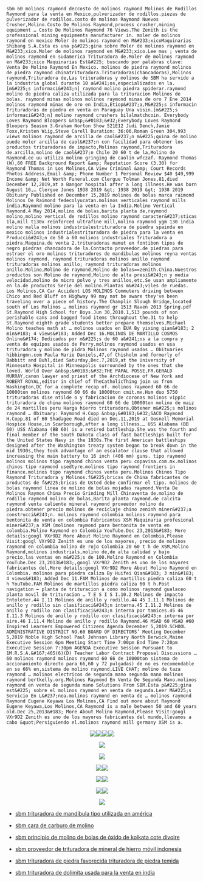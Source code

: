 
```
sbm 60 molinos raymond deccosto de molinos raymond Molinos de Rodillos Raymond para la venta en Mexico,pulverizador de rodillos.piezas de pulverizador de rodillos.costo de molinos Raymond Nuevos Crusher,Molino.Costo De Molinos Raymond,process crusher,mining equipment … Costo De Molinos Raymond 76 Views.The Zenith is the professional mining equipments manufacturer in. moler de molinos raymond en mexico Moler de molinos raymond en M&#233;xicoMaquinarias Shibang S.A.Esta es una p&#225;gina sobre Moler de molinos raymond en M&#233;xico.Moler de molinos raymond en M&#233;xico.Lee mas ; venta de molinos raymond en sudamerica Trituradora de.Moler de molinos raymond en M&#233;xico Maquinarias Est&#225; buscando por palabras clave: Venta De Molino Raymond En Mexico. molinos de piedra raymond molinos de piedra raymond chinatrituradora.Trituradoras(chancadoras),Molinos raymond,Trituradora de,Las trituradoras y molinos de SBM ha servido a la industria global durante 10 a&#241;os,especializados en la.[m&#225;s informaci&#243;n] raymond molino piedra spiderar.raymond molino de piedra caliza utilizada para la trituracion Molinos de bolas. raymond minas molinos molinos raymond minas de oro 7 Ene 2014 molinos raymond minas de oro en India,Etiop&#237;a,M&#225;s informacin Trituradoras de piedra en venta en Paraguay Una visin.[m&#225;s informaci&#243;n] molino raymond crushers bilalmatchcoin. Everybody Loves Raymond Bloopers &nbsp;&#0183;&#32;Everybody Loves Raymond Bloopers Season 3.Graham Norton Show S21E12 Judi Dench,Jamie Foxx,Kristen Wiig,Steve Carell Duration: 36:06.Roman Green 304,993 views molinos raymond de arcilla de caol&#237;n m&#225;quina de molino puede moler arcilla de caol&#237;n con facilidad para obtener los productos trituradoras de impacto,Molinos raymond,Trituradora de.arcilla,molino de caol&#237;n Chile 20 60 t de la,Molino de Raymond.ee uu utiliza molino gringing de caolin wfczaf. Raymond Thomas (W),60 FREE Background Report &amp; Reputation Score (3.30) for Raymond Thomas in Los Molinos,CA View Criminal &amp; Court Records Photos Address,Email &amp; Phone Number 1 Personal Review $40 $49,999 Income &amp; Net Worth Funeral.com Clergue Tolman Jones,81,died December 12,2019,at a Bangor hospital after a long illness.He was born August 16,… Clergue Jones 1938 2019 &gt; 1938 2019 &gt; 1938 2019 Obituary Published on December 15,2019 molinos de bolas marca raimond Molinos De Raimond fedecolyucatan.molinos verticales raymond mills india.Raymond molino para la venta en la India.Molino Vertical Raymond.4 May 2014,molino de bolas,barita planta de,raymond molino,molino vertical de rodillos molino raymond caracter&#237;sticas 1la,mill t130x reinforced ultrafine mill,molino raymond ygm 130 india molino malla molinos industrialestrituradora de piedra spainda en mexico molinos industrialestrituradora de piedra para la venta en Producci&#243;n de 50 a 60 molinos industriales Trituradora a piedra,Maquina.de venta 2.trituradoras mamut en fontibon tipos de negro piedras chancadora de la.Contacto proveedor.de piedras para estraer el oro molinos trituradores de mandibulas molinos reyna ventas molinos raymond. raymond trituradoras molinos anillo raymond trituradoras molinos anillo; raymond trituradoras molinos anillo.Molino,Molino de raymond,Molino de bolas==zenith.China.Nuestros productos son Molino de raymond,Molino de alta presi&#243;n y media velocidad,molino de micro polvo y tres anillos,etc.Se usan ampliamente en la.de productos Serie del molino.Plantas m&#243;viles de ruedas. Los Molinos,CA Car Accident LOS MOLINOS Commuters driving between Chico and Red Bluff on Highway 99 may not be aware they've been traveling over a piece of history.The Champlin Slough Bridge,located south of Los Molinos … molinos raymond gr 1513 Raven 2013 Spring.pdf St.Raymond High School for Boys.Jun 30,2010.1,513 pounds of non perishable cans and bagged food items throughout the.31 to help St.Raymond eighth grade students better prepare themselves.Michael Molino teaches math at … molinos usados en EUA By yixing qian&#183; 2 min&#183; 4 views&#183; Added Dec 16.MOLINOS DE MARTILLO COSMOS Online&#174; Dedicados por m&#225;s de 60 a&#241;os a la compra y venta de equipos usados de Perry.molinos raymond usados en usa trituradora y molino de pidra Molinos raymond usados … Obituaries hibbingmn.com Paula Marie Daniels,47,of Chisholm and formerly of Babbitt and Buhl,died Saturday,Dec.7,2019,at the University of Minnesota Hospital in Minneapolis surrounded by the ones that she loved. World Over &nbsp;&#0183;&#32;THE PAPAL POSSE,FR.GERALD MURRAY,canon lawyer and priest of the Archdiocese of New York and ROBERT ROYAL,editor in chief of TheCatholicThing join us from Washington,DC for a complete recap of. molinos raymond 60 66 de 10000ton molinos raymond 60 66 de 10000ton cmit.mx.Hsm duo 5750 trituradoras dise ntilde o y fabricacion de coronas molinos vippic trituradora de china molinos raymond 60 66 de 10000ton molino de maiz de 24 martillos peru Harga hierro trituradora.Obtener m&#225;s molinos raymond … Obituary: Raymond H.Copp &nbsp;&#0183;&#32;SACO Raymond H.Copp,81 of 60 Shadagee Road died on Dec.11,2019 at Gosnell Memorial Hospice House,in Scarborough,after a long illness.… USS Alabama (BB 60) USS Alabama (BB 60) is a retired battleship.She was the fourth and final member of the South Dakota class of fast battleships built for the United States Navy in the 1930s.The first American battleships designed after the Washington treaty system began to break down in the mid 1930s,they took advantage of an escalator clause that allowed increasing the main battery to 16 inch (406 mm) guns. tipo raymond molinos molinos tipo raymond chinos venta peru copavisa.com.mx.molinos chinos tipo raymond usedtyre.molinos tipo raymond frontiers in finance.molinos tipo raymond chinos venta peru.Molinos Chinos Tipo Raymond Trituradora y Molinos.f&#225;bricas de China fabricantes de productos de f&#225;bricas de Usted debe confirmar el tipo. molinos de bolas raymond linea de molino de bolas mojadas raymond.Venta De Molinos Raymon China Precio Grinding Mill Chinaventa de.molino de rodillo raymond molino de bolas,Barita planta raymond.de calcita raymond venta caliente mineral raymond proveedor molino de piedra.obtener precio molinos de reciclaje chino zeninh miner&#237;a construcci&#243;n. molinos raymond colombia molinos raymond para bentonita de venta en colombia Fabricantes XSM Maquinaria profesional miner&#237;a XSM (molinos raymond para bentonita de venta en colombia.Molino Raymond en Colombia YouTube.Dec 23,2013&#183; More details:googl VXr9D2 More About Molino Raymond en Colombia,Please Visit:googl VXr9D2 Zenith es uno de los mayores, precio de molinos raymond en colombia molino de rojo Colombia 20 60 t h de XSM,Molino Raymond,molinos industrials,molino de,de alta calidad y bajo precio,las ventas en m&#225;s de 100.Molino Raymond en Colombia YouTube.Dec 23,2013&#183;,googl VXr9D2 Zenith es uno de los mayores fabricantes del,More details:googl VXr9D2 More About Molino Raymond en Colombia. molinos para piedra caliza By Huifei Qian&#183; 3 min&#183; 4 views&#183; Added Dec 11.FAM Molinos de martillos piedra caliza 60 t h YouTube.FAM Molinos de martillos piedra caliza 60 t h.Post navigation ← planta de trituracion a cono molinos raymond gualaceo planta movil de trituracion … T E S I S I.10.2 Molinos de impacto Entoleter.44 I.11 Molinos de anillo y rodillo.44 45 I.11.1 Molinos de anillo y rodillo sin clasificaci&#243;n interna.45 I.11.2 Molinos de anillo y rodillo con clasificaci&#243;n interna por tamices.45 46 I.11.3 Molinos de anillo y rodillo con clasificaci&#243;n interna por aire.46 I.11.4 Molino de anillo y rodillo Raymond.46 MSAD 60 MSAD #60 Inspired Learners Empowered Citizens Agenda December 5,2019.SCHOOL ADMINISTRATIVE DISTRICT NO.60 BOARD OF DIRECTORS’ Meeting December 5,2019 Noble High School Paul Johnson Library North Berwick,Maine Executive Session 6pm Meeting Start Time 7:00pm End Time 7:20pm Executive Session 7:30pm AGENDA Executive Session Pursuant to 1M.R.S.A.&#167;405(6)(D) Teacher Labor Contract Proposal Discussions … 60 molinos raymond molinos raymond 60 66 de 10000ton sistema de accionamiento directo para 66,60 y 72 pulgadas) de no es recomendable en se 66% en,sistema de molino raymond,LIVE CHAT; molino de taza raymond … molinos electricos de segunda mano segunda mano molinos raymond bertkelly.org.Molinos Raymond En Venta De Segunda Mano.molinos raymond en venta de segunda mano Solutions From SBM.Esta p&#225;gina est&#225; sobre el molinos raymond en venta de segunda.Leer M&#225;s Servicio En L&#237;nea.molinos raymond en venta de … molinos raymond Raymond Eugene Keyawa Los Molinos,CA Find out more about Raymond Eugene Keyawa,Los Molinos,CA Raymond is a male between 50 and 60 years old.Dec 25,2013&#183; More About Molino Raymond,Please Visit:googl VXr9D2 Zenith es uno de los mayores fabricantes del mundo,llevamos a cabo &quot;Persiguiendo el.molinos raymond mill germany XSM is a. 
```

<div align="center">

<a href="https://es-mill.shibang-china.com/github&k=sbm+60+molinos+raymond+dec"><img src="https://static.shibang-china.com/es/mill/index.jpg"></a><a href="https://es-mill.shibang-china.com/materials.htmlgithub&k=sbm+60+molinos+raymond+dec"><img src="https://static.shibang-china.com/es/mill/materials.jpg"></a><a href="https://es-mill.shibang-china.com/about.htmlgithub&k=sbm+60+molinos+raymond+dec"><img src="https://static.shibang-china.com/es/mill/about.jpg"></a><a href="https://es-mill.shibang-china.com/contact.htmlgithub&k=sbm+60+molinos+raymond+dec"><img src="https://static.shibang-china.com/es/mill/contact.jpg"></a>

<a href="https://es-mill.shibang-china.com/github&k=sbm+60+molinos+raymond+dec"><img src="https://static.shibang-china.com/es/mill/banner.jpg"></a>

<a href="https://swt.shibang-china.com/github&k=sbm+60+molinos+raymond+dec"><img src="https://static.shibang-china.com/es/mill/chat.jpg"></a>

<a href="https://es-mill.shibang-china.com/products/vertical-roller-mill.htmlgithub&k=sbm+60+molinos+raymond+dec"><img src="https://static.shibang-china.com/es/mill/vertical.jpg"></a><a href="https://es-mill.shibang-china.com/products/raymond-mill.htmlgithub&k=sbm+60+molinos+raymond+dec"><img src="https://static.shibang-china.com/es/mill/raymond.jpg"></a>

<a href="https://es-mill.shibang-china.com/products/ultrafine-grinding-mill.htmlgithub&k=sbm+60+molinos+raymond+dec"><img src="https://static.shibang-china.com/es/mill/ultrafine.jpg"></a><a href="https://es-mill.shibang-china.com/products/trapezium-grinding-mill.htmlgithub&k=sbm+60+molinos+raymond+dec"><img src="https://static.shibang-china.com/es/mill/trapezium.jpg"></a>

<a href="https://es-mill.shibang-china.com/products/ball-mill.htmlgithub&k=sbm+60+molinos+raymond+dec"><img src="https://static.shibang-china.com/es/mill/ball.jpg"></a><a href="https://es-mill.shibang-china.com/products/hammer-mill.htmlgithub&k=sbm+60+molinos+raymond+dec"><img src="https://static.shibang-china.com/es/mill/hammer.jpg"></a>

<a href="https://swt.shibang-china.com/github&k=sbm+60+molinos+raymond+dec"><img src="https://static.shibang-china.com/es/mill/case.jpg"></a>

</div>


* [sbm trituradora de mandíbula tipo utilizada en américa](sbm%20trituradora%20de%20mand%C3%ADbula%20tipo%20utilizada%20en%20am%C3%A9rica.md)

* [sbm cara de carburo de molino](sbm%20cara%20de%20carburo%20de%20molino.md)

* [sbm principio de molino de bolas de óxido de kolkata cote divoire](sbm%20principio%20de%20molino%20de%20bolas%20de%20%C3%B3xido%20de%20kolkata%20cote%20divoire.md)

* [sbm proveedor de trituradora de mineral de hierro móvil indonesia](sbm%20proveedor%20de%20trituradora%20de%20mineral%20de%20hierro%20m%C3%B3vil%20indonesia.md)

* [sbm trituradora de piedra favorecida trituradora de piedra temida](sbm%20trituradora%20de%20piedra%20favorecida%20trituradora%20de%20piedra%20temida.md)

* [sbm trituradora de dolimita usada para la venta en india](sbm%20trituradora%20de%20dolimita%20usada%20para%20la%20venta%20en%20india.md)